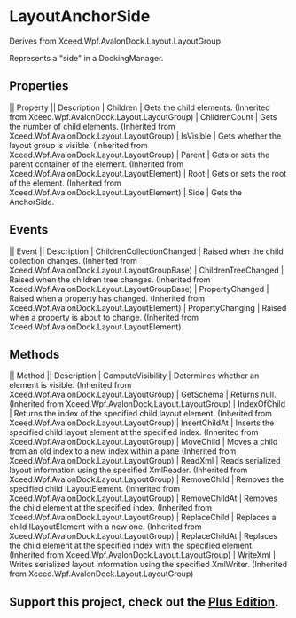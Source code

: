 # LayoutAnchorSide
Derives from Xceed.Wpf.AvalonDock.Layout.LayoutGroup<LayoutAnchorGroup>

Represents a "side" in a DockingManager.

## Properties
|| Property || Description
| Children | Gets the child elements. (Inherited from Xceed.Wpf.AvalonDock.Layout.LayoutGroup<LayoutAnchorGroup>)
| ChildrenCount | Gets the number of child elements. (Inherited from Xceed.Wpf.AvalonDock.Layout.LayoutGroup<LayoutAnchorGroup>)
| IsVisible | Gets whether the layout group is visible. (Inherited from Xceed.Wpf.AvalonDock.Layout.LayoutGroup<LayoutAnchorGroup>)
| Parent | Gets or sets the parent container of the element. (Inherited from Xceed.Wpf.AvalonDock.Layout.LayoutElement)
| Root | Gets or sets the root of the element. (Inherited from Xceed.Wpf.AvalonDock.Layout.LayoutElement)
| Side | Gets the AnchorSide.

## Events
|| Event || Description
| ChildrenCollectionChanged | Raised when the child collection changes. (Inherited from Xceed.Wpf.AvalonDock.Layout.LayoutGroupBase)
| ChildrenTreeChanged | Raised when the children tree changes. (Inherited from Xceed.Wpf.AvalonDock.Layout.LayoutGroupBase)
| PropertyChanged | Raised when a property has changed. (Inherited from Xceed.Wpf.AvalonDock.Layout.LayoutElement)
| PropertyChanging | Raised when a property is about to change. (Inherited from Xceed.Wpf.AvalonDock.Layout.LayoutElement)

## Methods
|| Method || Description
| ComputeVisibility | Determines whether an element is visible. (Inherited from Xceed.Wpf.AvalonDock.Layout.LayoutGroup<LayoutAnchorGroup>)
| GetSchema | Returns null. (Inherited from Xceed.Wpf.AvalonDock.Layout.LayoutGroup<LayoutAnchorGroup>)
| IndexOfChild | Returns the index of the specified child layout element. (Inherited from Xceed.Wpf.AvalonDock.Layout.LayoutGroup<LayoutAnchorGroup>)
| InsertChildAt | Inserts the specified child layout element at the specified index. (Inherited from Xceed.Wpf.AvalonDock.Layout.LayoutGroup<LayoutAnchorGroup>)
| MoveChild | Moves a child from an old index to a new index within a pane (Inherited from Xceed.Wpf.AvalonDock.Layout.LayoutGroup<LayoutAnchorGroup>)
| ReadXml | Reads serialized layout information using the specified XmlReader. (Inherited from Xceed.Wpf.AvalonDock.Layout.LayoutGroup<LayoutAnchorGroup>)
| RemoveChild | Removes the specified child ILayoutElement. (Inherited from Xceed.Wpf.AvalonDock.Layout.LayoutGroup<LayoutAnchorGroup>)
| RemoveChildAt | Removes the child element at the specified index. (Inherited from Xceed.Wpf.AvalonDock.Layout.LayoutGroup<LayoutAnchorGroup>)
| ReplaceChild | Replaces a child ILayoutElement with a new one. (Inherited from Xceed.Wpf.AvalonDock.Layout.LayoutGroup<LayoutAnchorGroup>)
| ReplaceChildAt | Replaces the child element at the specified index with the specified element. (Inherited from Xceed.Wpf.AvalonDock.Layout.LayoutGroup<LayoutAnchorGroup>)
| WriteXml | Writes serialized layout information using the specified XmlWriter. (Inherited from Xceed.Wpf.AvalonDock.Layout.LayoutGroup<LayoutAnchorGroup>)

**Support this project, check out the [Plus Edition](http://wpftoolkit.com).**
---